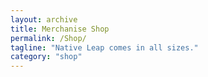 ```yaml
---
layout: archive
title: Merchanise Shop
permalink: /Shop/
tagline: "Native Leap comes in all sizes."
category: "shop"
---
```

